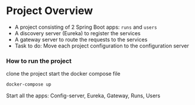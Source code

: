 # Project Overview

- A project consisting of 2 Spring Boot apps: `runs` and `users`
- A discovery server (Eureka) to register the services
- A gateway server to route the requests to the services
- Task to do: Move each project configuration to the configuration server


### How to run the project
clone the project 
start the docker compose file
```bash
docker-compose up
```
Start all the apps: Config-server, Eureka, Gateway, Runs, Users
